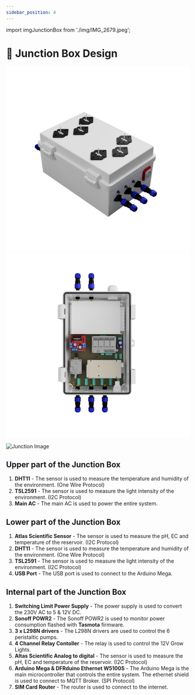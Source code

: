 ```yaml
---
sidebar_position: 4
---
```


import imgJunctionBox from './img/IMG_2679.jpeg';

# 🔌 Junction Box Design

![View One](./img/Junction_Box_One.png)
![View Two](./img/Junction_Box_Two.png)

<img src={imgJunctionBox} alt="Junction Image" width="50%" />

## Upper part of the Junction Box

1. **DHT11** - The sensor is used to measure the temperature and humidity of the environment. (One Wire Protocol)
2. **TSL2591** - The sensor is used to measure the light intensity of the environment. (I2C Protocol)
3. **Main AC** - The main AC is used to power the entire system.

## Lower part of the Junction Box

1. **Atlas Scientific Sensor** - The sensor is used to measure the pH, EC and temperature of the reservoir. (I2C Protocol)
2. **DHT11** - The sensor is used to measure the temperature and humidity of the environment. (One Wire Protocol)
3. **TSL2591** - The sensor is used to measure the light intensity of the environment. (I2C Protocol)
4. **USB Port** - The USB port is used to connect to the Arduino Mega.

## Internal part of the Junction Box

1. **Switching Limit Power Supply** - The power supply is used to convert the 230V AC to 5 & 12V DC.
2. **Sonoff POWR2** - The Sonoff POWR2 is used to monitor power consumption flashed with **Tasmota** firmware.
3. **3 x L298N drivers** - The L298N drivers are used to control the 6 peristaltic pumps.
4. **4 Channel Relay Contoller** - The relay is used to control the 12V Grow Lights.
5. **Altas Scientific Analog to digital** - The sensor is used to measure the pH, EC and temperature of the reservoir. (I2C Protocol)
6. **Arduino Mega & DFRduino Ethernet W5100S** - The Arduino Mega is the main microcontroller that controls the entire system. The ethernet shield is used to connect to MQTT Broker. (SPI Protocol)
7. **SIM Card Router** - The router is used to connect to the internet.
